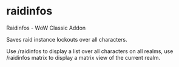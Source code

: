 # raidinfos
Raidinfos - WoW Classic Addon

Saves raid instance lockouts over all characters. 

Use /raidinfos to display a list over all characters on all realms,
use /raidinfos matrix to display a matrix view of the current realm.


